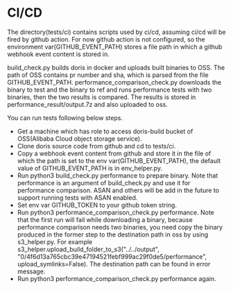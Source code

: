 <!--
Licensed to the Apache Software Foundation (ASF) under one
or more contributor license agreements.  See the NOTICE file
distributed with this work for additional information
regarding copyright ownership.  The ASF licenses this file
to you under the Apache License, Version 2.0 (the
"License"); you may not use this file except in compliance
with the License.  You may obtain a copy of the License at

  http://www.apache.org/licenses/LICENSE-2.0

Unless required by applicable law or agreed to in writing,
software distributed under the License is distributed on an
"AS IS" BASIS, WITHOUT WARRANTIES OR CONDITIONS OF ANY
KIND, either express or implied.  See the License for the
specific language governing permissions and limitations
under the License.
-->

# CI/CD

The directory(tests/ci) contains scripts used by ci/cd, assuming ci/cd will be fired by github action. For now github action is not configured, so the environment var(GITHUB_EVENT_PATH) stores a file path in which a github webhook event content is stored in.

build_check.py builds doris in docker and uploads built binaries to OSS. The path of OSS contains pr number and sha, which is parsed from the file GITHUB_EVENT_PATH. performance_comparison_check.py downloads the binary to test and the binary to ref and runs performance tests with two binaries, then the two results is compared. The results is stored in performance_result/output.7z and also uploaded to oss.

You can run tests following below steps.

- Get a machine which has role to access doris-build bucket of OSS(Alibaba Cloud object storage service).
- Clone doris source code from github and cd to tests/ci.
- Copy a webhook event content from github and store it in the file of which the path is set to the env var(GITHUB_EVENT_PATH), the default value of GITHUB_EVENT_PATH is in env_helper.py.
- Run python3 build_check.py performance to prepare binary. Note that performance is an argument of build_check.py and use it for performance comparison. ASAN and others will be add in the future to support running tests with ASAN enabled.
- Set env var GITHUB_TOKEN to your github token string.
- Run python3 performance_comparison_check.py performance. Note that the first run will fail while downloading a binary, because performance comparison needs two binaries, you need copy the binary produced in the former step to the destination path in oss by using s3_helper.py. For example s3_helper.upload_build_folder_to_s3("../../output", "0/4f6d13a765cbc39e47194521febf999ac29f0de5/performance", upload_symlinks=False). The destination path can be found in error message.
- Run python3 performance_comparison_check.py performance again.
